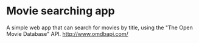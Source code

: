 # Movie searching app

A simple web app that can search for movies by title, using the "The Open Movie Database" API. 
http://www.omdbapi.com/
